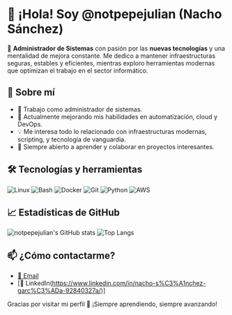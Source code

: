 # 👋 ¡Hola! Soy @notpepejulian (Nacho Sánchez)

🎯 **Administrador de Sistemas** con pasión por las **nuevas tecnologías** y una mentalidad de mejora constante. Me dedico a mantener infraestructuras seguras, estables y eficientes, mientras exploro herramientas modernas que optimizan el trabajo en el sector informático.


## 🚀 Sobre mí

- 🔧 Trabajo como administrador de sistemas.
- 🌱 Actualmente mejorando mis habilidades en automatización, cloud y DevOps.
- 💡 Me interesa todo lo relacionado con infraestructuras modernas, scripting, y tecnología de vanguardia.
- 💬 Siempre abierto a aprender y colaborar en proyectos interesantes.


## 🛠️ Tecnologías y herramientas

![Linux](https://img.shields.io/badge/Linux-333333?style=flat&logo=linux)
![Bash](https://img.shields.io/badge/Bash-121011?style=flat&logo=gnubash)
![Docker](https://img.shields.io/badge/Docker-0db7ed?style=flat&logo=docker)
![Git](https://img.shields.io/badge/Git-F05032?style=flat&logo=git)
![Python](https://img.shields.io/badge/Python-3776AB?style=flat&logo=python)
![AWS](https://img.shields.io/badge/AWS-232F3E?style=flat&logo=amazonaws)


## 📈 Estadísticas de GitHub

![notpepejulian's GitHub stats](https://github-readme-stats.vercel.app/api?username=notpepejulian&show_icons=true&theme=tokyonight)
![Top Langs](https://github-readme-stats.vercel.app/api/top-langs/?username=notpepejulian&layout=compact&theme=tokyonight)


## 📫 ¿Cómo contactarme?

- [📧 Email](mailto:nachooosnchezz@gmail.com)
- [💼 LinkedIn(https://www.linkedin.com/in/nacho-s%C3%A1nchez-garc%C3%ADa-92840327a/)]


Gracias por visitar mi perfil 🙌 ¡Siempre aprendiendo, siempre avanzando!
